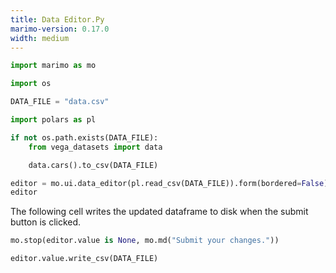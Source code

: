 ```yaml
---
title: Data Editor.Py
marimo-version: 0.17.0
width: medium
---
```


```python {.marimo}
import marimo as mo
```

```python {.marimo}
import os
```

```python {.marimo}
DATA_FILE = "data.csv"
```

```python {.marimo}
import polars as pl

if not os.path.exists(DATA_FILE):
    from vega_datasets import data

    data.cars().to_csv(DATA_FILE)

editor = mo.ui.data_editor(pl.read_csv(DATA_FILE)).form(bordered=False)
editor
```

The following cell writes the updated dataframe to disk when the submit button is clicked.

```python {.marimo}
mo.stop(editor.value is None, mo.md("Submit your changes."))

editor.value.write_csv(DATA_FILE)
```